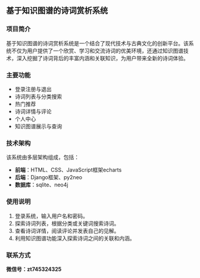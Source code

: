 ## 基于知识图谱的诗词赏析系统

### 项目简介

基于知识图谱的诗词赏析系统是一个结合了现代技术与古典文化的创新平台。该系统不仅为用户提供了一个欣赏、学习和交流诗词的优美环境，还通过知识图谱技术，深入挖掘了诗词背后的丰富内涵和关联知识，为用户带来全新的诗词体验。

### 主要功能

- 登录注册与退出
- 诗词列表与分类搜索
- 热门推荐
- 诗词详情与评论
- 个人中心
- 知识图谱展示与查询


### 技术架构

该系统由多层架构组成，包括：

- **前端**：HTML、CSS、JavaScript框架echarts
- **后端**：Django框架、py2neo
- **数据库**：sqlite、neo4j


### 使用说明

1. 登录系统，输入用户名和密码。
2. 探索诗词列表，根据分类或关键词搜索诗词。
3. 查看诗词详情，阅读评论并发表自己的见解。
4. 利用知识图谱功能深入探索诗词之间的关联和内涵。

### 联系方式

**微信号：zt745324325**